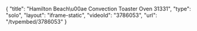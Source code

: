 {
    "title": "Hamilton Beach\u00ae Convection Toaster Oven 31331",
    "type": "solo",
    "layout": "iframe-static",
    "videoId": "3786053",
    "url": "\/tvpembed\/3786053"
}
